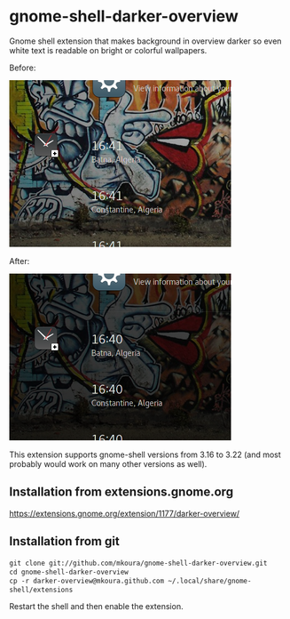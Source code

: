 # gnome-shell-darker-overview

Gnome shell extension that makes background in overview darker so even white text is readable on bright or colorful wallpapers.

Before:

![Off](https://github.com/mkoura/gnome-shell-darker-overview/raw/master/screenshot_off.png)

After:

![On](https://github.com/mkoura/gnome-shell-darker-overview/raw/master/screenshot_on.png)

This extension supports gnome-shell versions from 3.16 to 3.22 (and most probably would work on many other versions as well).

## Installation from extensions.gnome.org

https://extensions.gnome.org/extension/1177/darker-overview/

## Installation from git

    git clone git://github.com/mkoura/gnome-shell-darker-overview.git
    cd gnome-shell-darker-overview
    cp -r darker-overview@mkoura.github.com ~/.local/share/gnome-shell/extensions

Restart the shell and then enable the extension.
